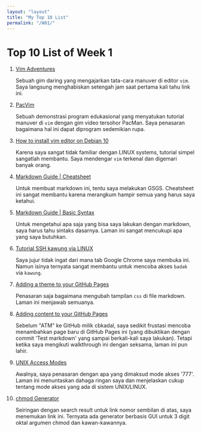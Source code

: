 ```yaml
---
layout: "layout"
title: "My Top 10 List"
permalink: "/W01/"
---
```

# Top 10 List of Week 1

1. [Vim Adventures](https://vim-adventures.com/)

   Sebuah gim daring yang mengajarkan tata-cara manuver di editor `vim`. Saya langsung menghabiskan setengah jam saat pertama kali tahu link ini.

2. [PacVim](https://www.youtube.com/watch?v=cysKVGxTO_E)

   Sebuah demonstrasi program edukasional yang menyatukan tutorial manuver di `vim` dengan gim video tersohor PacMan. Saya penasaran bagaimana hal ini dapat diprogram sedemikian rupa.

3. [How to install vim editor on Debian 10](https://vitux.com/how-to-install-vim-editor-on-debian/)

   Karena saya sangat tidak familiar dengan LINUX systems, tutorial simpel sangatlah membantu. Saya mendengar `vim` terkenal dan digemari banyak orang.
   
4. [Markdown Guide | Cheatsheet](https://www.markdownguide.org/cheat-sheet/)

   Untuk membuat markdown ini, tentu saya melakukan GSGS. Cheatsheet ini sangat membantu karena merangkum hampir semua yang harus saya ketahui.

5. [Markdown Guide | Basic Syntax](https://www.markdownguide.org/basic-syntax/)

   Untuk mengetahui apa saja yang bisa saya lakukan dengan markdown, saya harus tahu sintaks dasarnya. Laman ini sangat mencukupi apa yang saya butuhkan.

6. [Tutorial SSH kawung via LINUX](https://lumbung.cs.ui.ac.id/d/1fcefc59500e45aaaef6/files/?p=/10-LinuxWithSSHKey.mp4)

   Saya jujur tidak ingat dari mana tab Google Chrome saya membuka ini. Namun isinya ternyata sangat membantu untuk mencoba akses `badak` via `kawung`.

7. [Adding a theme to your GitHub Pages](https://docs.github.com/en/github/working-with-github-pages/adding-a-theme-to-your-github-pages-site-using-jekyll)

   Penasaran saja bagaimana mengubah tampilan `css` di file markdown. Laman ini menjawab semuanya.

8. [Adding content to your GitHub Pages](https://docs.github.com/en/github/working-with-github-pages/adding-content-to-your-github-pages-site-using-jekyll)

   Sebelum "ATM" ke GitHub milik cbkadal, saya sedikit frustasi mencoba menambahkan page baru di GitHub Pages ini (yang dibuktikan dengan commit 'Test markdown' yang sampai berkali-kali saya lakukan). Tetapi ketika saya mengikuti walkthrough ini dengan seksama, laman ini pun lahir.

9. [UNIX Access Modes](https://www.tutorialspoint.com/unix/unix-file-permission.htm)

   Awalnya, saya penasaran dengan apa yang dimaksud mode akses '777'. Laman ini menuntaskan dahaga ringan saya dan menjelaskan cukup tentang mode akses yang ada di sistem UNIX/LINUX.

10. [chmod Generator](https://chmodcommand.com/)

    Seiringan dengan search result untuk link nomor sembilan di atas, saya menemukan link ini. Ternyata ada generator berbasis GUI untuk 3 digit oktal argumen chmod dan kawan-kawannya.
